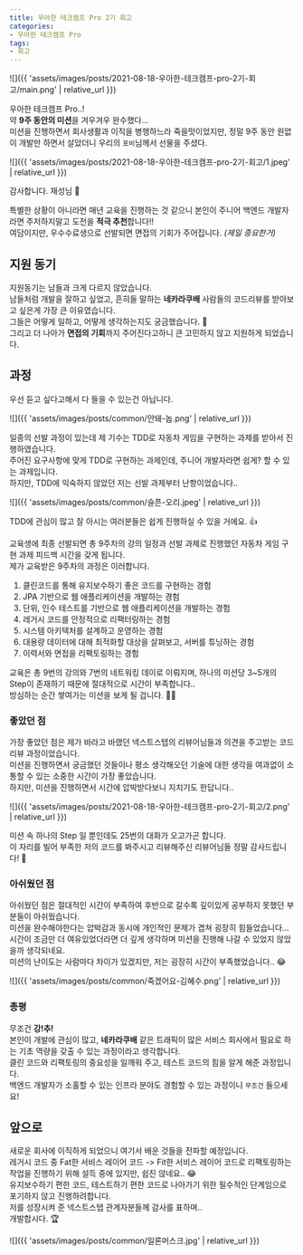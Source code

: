```yaml
---
title: 우아한 테크캠프 Pro 2기 회고
categories:
- 우아한 테크캠프 Pro
tags:
- 회고
---
```


![]({{ 'assets/images/posts/2021-08-18-우아한-테크캠프-pro-2기-회고/main.png' | relative_url }})

우아한 테크캠프 Pro..!  
약 **9주 동안의 미션**을 겨우겨우 완수했다...  
미션을 진행하면서 회사생활과 이직을 병행하느라 죽을맛이었지만, 정말 9주 동안 원없이 개발만 하면서 살았더니 우리의 `포비`님께서 선물을 주셨다.  

![]({{ 'assets/images/posts/2021-08-18-우아한-테크캠프-pro-2기-회고/1.jpeg' | relative_url }})

감사합니다. 재성님 🙏  

특별한 상황이 아니라면 매년 교육을 진행하는 것 같으니 본인이 주니어 백엔드 개발자라면 주저하지말고 도전을 **적극 추천**합니다!!  
여담이지만, 우수수료생으로 선발되면 면접의 기회가 주어집니다.  *(제일 중요한거)*

## 지원 동기

지원동기는 남들과 크게 다르지 않았습니다.  
남들처럼 개발을 잘하고 싶었고, 흔히들 말하는 **네카라쿠배** 사람들의 코드리뷰를 받아보고 싶은게 가장 큰 이유였습니다.  
그들은 어떻게 일하고, 어떻게 생각하는지도 궁금했습니다. 🤔  
그리고 더 나아가 **면접의 기회**까지 주어진다고하니 큰 고민하지 않고 지원하게 되었습니다.  

## 과정

우선 듣고 싶다고해서 다 들을 수 있는건 아닙니다.

![]({{ 'assets/images/posts/common/안돼-놉.png' | relative_url }})

일종의 선발 과정이 있는데 제 기수는 TDD로 자동차 게임을 구현하는 과제를 받아서 진행하였습니다.  
주어진 요구사항에 맞게 TDD로 구현하는 과제인데, 주니어 개발자라면 쉽게? 할 수 있는 과제입니다.  
하지만, TDD에 익숙하지 않았던 저는 선발 과제부터 난항이었습니다..  

![]({{ 'assets/images/posts/common/슬픈-오리.jpeg' | relative_url }})

TDD에 관심이 많고 잘 아시는 여러분들은 쉽게 진행하실 수 있을 거에요. 👍  

교육생에 최종 선발되면 총 9주차의 강의 일정과 선발 과제로 진행했던 자동차 게임 구현 과제 피드백 시간을 갖게 됩니다.  
제가 교육받은 9주차의 과정은 이러합니다.  

1. 클린코드를 통해 유지보수하기 좋은 코드를 구현하는 경험
2. JPA 기반으로 웹 애플리케이션을 개발하는 경험
3. 단위, 인수 테스트를 기반으로 웹 애플리케이션을 개발하는 경험
4. 레거시 코드를 안정적으로 리팩터링하는 경험
5. 시스템 아키텍처를 설계하고 운영하는 경험
6. 대용량 데이터에 대해 최적화할 대상을 살펴보고, 서버를 튜닝하는 경험
7. 이력서와 면접을 리팩토링하는 경험

교육은 총 9번의 강의와 7번의 네트워킹 데이로 이뤄지며, 하나의 미션당 3~5개의 Step이 존재하기 때문에 절대적으로 시간이 부족합니다..  
방심하는 순간 쌓여가는 미션을 보게 될 겁니다. 😮‍💨  

### 좋았던 점

가장 좋았던 점은 제가 바라고 바랬던 넥스트스텝의 리뷰어님들과 의견을 주고받는 코드리뷰 과정이었습니다.  
미션을 진행하면서 궁금했던 것들이나 평소 생각해오던 기술에 대한 생각을 여과없이 소통할 수 있는 소중한 시간이 가장 좋았습니다.  
하지만, 미션을 진행하면서 시간에 압박받다보니 지치기도 한답니다..  

![]({{ 'assets/images/posts/2021-08-18-우아한-테크캠프-pro-2기-회고/2.png' | relative_url }})

미션 속 하나의 Step 일 뿐인데도 25번의 대화가 오고가곤 합니다.  
이 자리를 빌어 부족한 저의 코드를 봐주시고 리뷰해주신 리뷰어님들 정말 감사드립니다! 🙏  

### 아쉬웠던 점

아쉬웠던 점은 절대적인 시간이 부족하여 후반으로 갈수록 깊이있게 공부하지 못했던 부분들이 아쉬웠습니다.  
미션을 완수해야한다는 압박감과 동시에 개인적인 문제가 겹쳐 굉장히 힘들었습니다...  
시간이 조금만 더 여유있었더라면 더 깊게 생각하며 미션을 진행해 나갈 수 있었지 않았을까 생각되네요.  
미션의 난이도는 사람마다 차이가 있겠지만, 저는 굉장히 시간이 부족했었습니다.. 😂  

![]({{ 'assets/images/posts/common/죽겠어요-김혜수.png' | relative_url }})

### 총평

무조건 **강!추!**  
본인이 개발에 관심이 많고, **네카라쿠배** 같은 트래픽이 많은 서비스 회사에서 필요로 하는 기초 역량을 갖출 수 있는 과정이라고 생각합니다.  
클린 코드와 리팩토링의 중요성을 일깨워 주고, 테스트 코드의 힘을 알게 해준 과정입니다.  
백엔드 개발자가 소홀할 수 있는 인프라 분야도 경험할 수 있는 과정이니 `무조건` 들으세요!  

## 앞으로

새로운 회사에 이직하게 되었으니 여기서 배운 것들을 전파할 예정입니다.  
레거시 코드 중 Fat한 서비스 레이어 코드 -> Fit한 서비스 레이어 코드로 리팩토링하는 작업을 진행하기 위해 설득 중에 있지만, 쉽진 않네요.. 😂  
유지보수하기 편한 코드, 테스트하기 편한 코드로 나아가기 위한 필수적인 단계임으로 포기하지 않고 진행하려합니다.  
저를 성장시켜 준 넥스트스텝 관계자분들께 감사를 표하며..  
개발합시다. 🏆

![]({{ 'assets/images/posts/common/일론머스크.jpg' | relative_url }})
